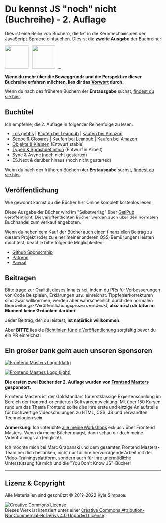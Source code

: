 # Du kennst JS "noch" nicht (Buchreihe) - 2. Auflage

Dies ist eine Reihe von Büchern, die tief in die Kernmechanismen der JavaScript-Sprache eintauchen. Dies ist die **zweite Ausgabe** der Buchreihe:

<a href="https://leanpub.com/ydkjsy-get-started"><img src="get-started/images/cover.png" width="75"></a>&nbsp;&nbsp;
<a href="https://leanpub.com/ydkjsy-scope-closures"><img src="scope-closures/images/cover.png" width="75"></a>&nbsp;&nbsp;...

**Wenn du mehr über die Beweggründe und die Perspektive dieser Buchreihe erfahren möchten, lies dir das [Vorwort](preface.md) durch.**

Wenn du nach den früheren Büchern der **Erstausgabe** suchst, [findest du sie hier](https://github.com/getify/You-Dont-Know-JS/blob/1st-ed/README.md).

## Buchtitel

Ich empfehle, die 2. Auflage in folgender Reihenfolge zu lesen:

-   [Los geht's](get-started/README.md) | [Kaufen bei Leanpub](https://leanpub.com/ydkjsy-get-started) | [Kaufen bei Amazon](https://www.amazon.com/dp/B084BNMN7T)
-   [Scope & Closures](scope-closures/README.md) | [Kaufen bei Leanpub](https://leanpub.com/ydkjsy-scope-closures) | [Kaufen bei Amazon](https://www.amazon.com/dp/B08634PZ3N)
-   [Objekte & Klassen](objects-classes/README.md) (Entwurf stable)
-   [Typen & Sprachdefinition](types-grammar/README.md) (Entwurf in Arbeit)
-   Sync & Async (noch nicht gestarted)
-   ES.Next & darüber hinaus (noch nicht gestarted)

Wenn du nach den früheren Büchern der **Erstausgabe** suchst, [findest du sie hier](https://github.com/getify/You-Dont-Know-JS/blob/1st-ed/README.md).

## Veröffentlichung

Wie gewohnt kannst du die Bücher hier Online komplett kostenlos lesen.

Diese Ausgabe der Bücher wird im "Selbstverlag" über [GetiPub](https://geti.pub) veröffentlicht. Die veröffentlichten Bücher werden auch über den normalen Buchhandel zum Verkauf angeboten.

Wenn du neben dem Kauf der Bücher auch einen finanziellen Beitrag zu diesem Projekt (oder zu einer meiner anderen OSS-Bemühungen) leisten möchtest, beachte bitte folgende Möglichkeiten:

-   [Github Sponsorship](https://github.com/users/getify/sponsorship)
-   [Patreon](https://www.patreon.com/getify)
-   [Paypal](https://www.paypal.me/getify)

## Beitragen

Bitte trage zur Qualität dieses Inhalts bei, indem du PRs für Verbesserungen von Code Beispielen, Erklärungen usw. einreichst. Tippfehlerkorrekturen sind zwar willkommen, werden aber wahrscheinlich durch den normalen Bearbeitungs-/Veröffentlichungsprozess entdeckt, **also mach dir bitte im Moment keine Gedanken darüber.**

Jeder Beitrag, den du leistest, **ist natürlich willkommen**.

Aber **BITTE** lies die [Richtlinien für die Veröffentlichung](CONTRIBUTING.md) sorgfältig bevor du ein PR einreichst!

## Ein großer Dank geht auch unseren Sponsoren

[![Frontend Masters Logo (dark)](https://github.com/getify/You-Dont-Know-JS/blob/2nd-ed/external-logos/fem_logo-light.svg)](https://frontendmasters.com#gh-light-mode-only)

[![Frontend Masters Logo (light)](https://github.com/getify/You-Dont-Know-JS/blob/2nd-ed/external-logos/fem_logo.svg)](https://frontendmasters.com#gh-dark-mode-only)

**Die ersten zwei Bücher der 2. Auflage wurden von **[Frontend Masters](https://frontendmasters.com)** gesponsort.**

Frontend Masters ist der Goldstandard für erstklassige Expertenschulung im Bereich der frontend-orientierten Softwareentwicklung. Mit über 150 Kursen rund um das Thema Frontend sollte dies Ihre erste und einzige Anlaufstelle für hochwertige Videoschulungen zu HTML, CSS, JS und verwandten Technologien sein.

**Anmerkung:** Ich unterichte [alle meine Workshops](https://frontendmasters.com/kyle-simpson) exklusiv über Frontend Masters. Wenn du meine Bücher magst, dann schau dir doch meine Videotrainings an (english!).

Ich möchte mich bei Marc Grabanski und dem gesamten Frontend Masters-Team herzlich bedanken, nicht nur für ihre hervorragende Arbeit mit der Video-Trainingsplattform, sondern auch für ihre unermüdliche Unterstützung für mich und die "You Don't Know JS"-Bücher!

---

## Lizenz & Copyright

Alle Materialien sind geschützt &copy; 2019-2022 Kyle Simpson.

<a rel="license" href="http://creativecommons.org/licenses/by-nc-nd/4.0/"><img alt="Creative Commons License" style="border-width:0" src="https://i.creativecommons.org/l/by-nc-nd/4.0/88x31.png" /></a><br />Dieses Werk ist lizenziert unter einer <a rel="license" href="http://creativecommons.org/licenses/by-nc-nd/4.0/">Creative Commons Attribution-NonCommercial-NoDerivs 4.0 Unported License</a>.
